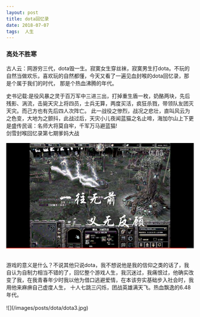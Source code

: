 ```yaml
---
layout: post  
title: dota回忆录  
date: 2018-07-07  
tags:  人生
---
```

### 高处不胜寒  
古人云：网游穷三代，dota毁一生。寂寞女生穿丝袜，寂寞男生打dota。不玩的自然当做欢乐，喜欢玩的自然都懂，今天又看了一遍见血封喉的dota回忆录，那是个属于我们的时代， 那是个热血沸腾的年代。     

史书记载:是役风暴之灵于百万军中三进三出，打掉重生盾一枚，奶酪两块，先后残影、涡流，击毙天灾上将四员，士兵无算，两度买活，疯狂杀戮，带领队友团灭天灾。而己方也有先后四人次阵亡。
此一战役之惨烈，战况之悲壮，直叫风云为之色变，大地为之颤抖，此战过后，天灾小儿夜闻蓝猫之名止啼，海加尔山上下更是盛传民谣：名师大将莫自牢，千军万马避蓝猫!  
剑雪封喉回忆录第七期爹妈大战  
<br/>
![](/images/posts/dota/dota2.jpg)

<br/>
游戏的意义是什么？不说其他只说dota，我不想说他是我的信仰之类的话了，我自认为自制力相当不错的了，回忆整个游戏人生，我沉迷过，我痛恨过，他确实改变了我，在我青春年少时我以他为借口逃避爱情，在本该夯实基础步入社会时，我用他来麻痹自己虚度人生，  
十人七跳三闪烁，团战英雄满天飞。热血飘逸的6.48年代。
<br/>
<br/>
![](/images/posts/dota/dota3.jpg)
<br/>
<br/>